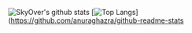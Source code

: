![SkyOver's github stats](https://github-readme-stats.vercel.app/api?username=skyoverz&show_icons=true&theme=radical)
[![Top Langs](https://github-readme-stats.vercel.app/api/top-langs/?username=skyoverz&langs_count=8)](https://github.com/anuraghazra/github-readme-stats
